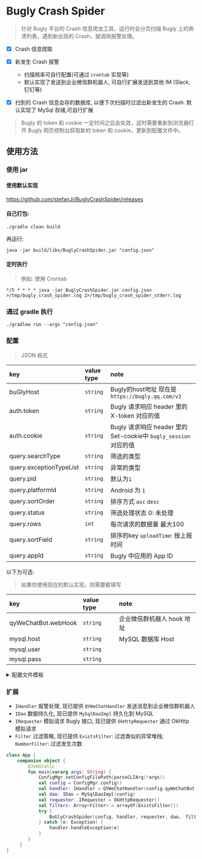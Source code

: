 # Bugly Crash Spider

> 针对 Bugly 平台的 Crash 信息爬虫工具，运行时会分页扫描 Bugly 上的奔溃列表，遇到新出现的 Crash，就调用报警处理。

- [x] Crash 信息爬取
- [x] 新发生 Crash 报警
    - 扫描频率可自行配置(可通过 `crontab` 实现等)
    - 默认实现了发送到企业微信群机器人, 可自行扩展发送到其他 IM (Slack, 钉钉等)

- [x] 扫到的 Crash 信息会存的数据库, 以便下次扫描时过滤出新发生的 Crash. 默认实现了 MySql 存储,可自行扩展

> Bugly 的 token 和 cookie 一定时间之后会失效，这时需要重新到浏览器打开 Bugly 网页控制台获取新的 token 和 cookie，更新到配置文件中。

## 使用方法

### 使用 jar

#### 使用默认实现 

https://github.com/stefanJi/BuglyCrashSpider/releases

#### 自己打包:

```
./gradle clean build
```

再运行:

```
java -jar build/libs/BuglyCrashSpider.jar "config.json"
```

#### 定时执行

> 例如: 使用 Crontab

```
*/5 * * * * java -jar BuglyCrashSpider.jar config.json >/tmp/bugly_crash_spider.log 2>/tmp/bugly_crash_spider_stderr.log
```

### 通过 gradle 执行

```
./gradlew run --args "config.json"
```

### 配置

> JSON 格式

|key|value type|note|
|:---|:---|:---|
|buGlyHost|`string`|Bugly的host地址 现在是`https://bugly.qq.com/v2`|
|auth.token|`string`|Bugly 请求响应 header 里的 X-token 对应的值|
|auth.cookie|`string`|Bugly 请求响应 header 里的 Set-cookie中 `bugly_session` 对应的值| 
|query.searchType|`string`|筛选的类型|
|query.exceptionTypeList|`string`|异常的类型|
|query.pid|`string`|默认为`1`|
|query.platformId|`string`| Android 为 `1`|
|query.sortOrder|`string`|排序方式 `asc` `desc`|
|query.status|`string`|筛选处理状态 0: 未处理|
|query.rows|`int`|每次请求的数据量 最大100|
|query.sortField|`string`|排序的key `uploadTime`: 按上报时间|
|query.appId|`string`|Bugly 中应用的 App ID|

以下为可选:

> 如果你使用现在的默认实现，则需要都填写

|key|value type|note|
|:---|:---|:---|
|qyWeChatBot.webHook|`string`|企业微信群机器人 hook 地址|
|mysql.host|`string`|MySQL 数据库 Host|
|mysql.user|`string`||
|mysql.pass|`string`||


<details>
<summary>配置文件模板</summary>

```json
{
  "buGlyHost": "https://bugly.qq.com/v2/issueList",
  "auth": {
    "token": "登录Bugly平台之后获取",
    "cookie": "登录Bugly平台之后获取"
  },
  "query": {
    "searchType": "errorType",
    "exceptionTypeList": "Crash,Native",
    "pid": "1",
    "platformId": "1",
    "sortOrder": "desc",
    "status": "0",
    "rows": 20,
    "sortField": "uploadTime",
    "appId": "Bugly上分配给App的id"
  },
  "qyWeChatBot": {
    "webHook": "https://qyapi.weixin.qq.com/cgi-bin/webhook/send?key=<群机器人的Key>"
  },
    "mysql": {
    "host": "localhost:3306/test?useSSL=true",
    "user": "root",
    "pass": "123456"
  }
}
```
</details>

### 扩展

- `IHandler` 报警处理, 现已提供 `QYWeChatHandler` 发送消息到企业微信群机器人
- `IDao` 数据持久化, 现已提供 `MySqlDaoImpl` 持久化到 MySQL
- `IRequester` 模拟请求 Bugly 接口, 现已提供 `OkHttpRequester` 通过 OkHttp 模拟请求
- `Filter` 过滤策略, 现已提供 `ExistsFilter`: 过滤类似的异常堆栈; `NumberFilter`: 过滤发生次数

```kotlin
class App {
    companion object {
        @JvmStatic
        fun main(vararg args: String) {
            ConfigMgr.setConfigFilePath(parseCLIArg(*args))
            val config = ConfigMgr.config()
            val handler: IHandler = QYWeChatHandler(config.qyWeChatBot, config)
            val dao: IDao = MySqlDaoImpl(config)
            val requester: IRequester = OkHttpRequester()
            val filters: Array<Filter> = arrayOf(ExistsFilter())
            try {
                BuGlyCrashSpider(config, handler, requester, dao， filters).start()
            } catch (e: Exception) {
                handler.handleException(e)
            }
        }
     }
}
```